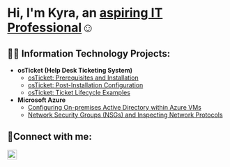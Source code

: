 <h1>Hi, I'm Kyra, an <a href="https://linkedin.com/in/Josh">aspiring IT Professional</a>☺</h1>

<h2>👨‍💻 Information Technology Projects:</h2>

- <b>osTicket (Help Desk Ticketing System)</b>
  - [osTicket: Prerequisites and Installation](https://github.com/kyrapatrick/osticket-prereqs)
  - [osTicket: Post-Installation Configuration](https://github.com/kyrapatrick/post-install-config)
  - [osTicket: Ticket Lifecycle Examples](https://github.com/kyrapatrick/ticket-lifecycle)
- <b>Microsoft Azure</b>
  - [Configuring On-premises Active Directory within Azure VMs](https://github.com/kyrapatrick/configure-ad)
  - [Network Security Groups (NSGs) and Inspecting Network Protocols](https://github.com/kyrapatrick/azure-network-protocols)

<h2>🤳Connect with me:</h2>

[<img align="left" alt="Josh | LinkedIn" width="22px" src="https://cdn.jsdelivr.net/npm/simple-icons@v3/icons/linkedin.svg" />][linkedin]



[linkedin]: https://linkedin.com/in/kyra-patrick/



<!--
**kyrapatrick/kyrapatrick** is a ✨ _special_ ✨ repository because its `README.md` (this file) appears on your GitHub profile.

Here are some ideas to get you started:

- 🔭 I’m currently working on ...
- 🌱 I’m currently learning ...
- 👯 I’m looking to collaborate on ...
- 🤔 I’m looking for help with ...
- 💬 Ask me about ...
- 📫 How to reach me: ...
- 😄 Pronouns: ...
- ⚡ Fun fact: ...
-->

